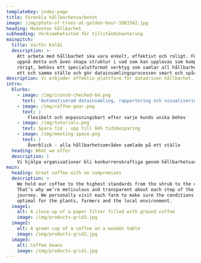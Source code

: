 ```yaml
---
templateKey: index-page
title: Förenkla hållbarhetsarbetet
image: /img/photo-of-trees-at-golden-hour-1083342.jpg
heading: Medveten hållbarhet
subheading: Verksamhetsstöd för tillståndshantering
mainpitch:
  title: Varför Kaldi
  description: >-
    Att arbeta med hållbarhet ska vara enkelt, effektivt och roligt. För att
    uppnå detta och även skapa struktur i vad som kan upplevas som komplext och
    rörigt, behövs ett specialutformat verktyg som samlar all hållbarhetsdata på
    ett och samma ställe och gör datainsamlingsprocessen smart och spårbar.
description: Vi erbjuder effektiv plattform för datadriven hållbarhet.
intro:
  blurbs:
    - image: /img/icons8-checked-64.png
      text: 'Automatiserad datainsamling, rapportering och visualisering'
    - image: /img/coffee-gear.png
      text: |
        Flexibelt och anpassningsbart efter varje kunds unika behov
    - image: /img/tutorials.png
      text: Spara tid - upp till 84% tidsbesparing
    - image: /img/meeting-space.png
      text: |
        Överblick - alla hållbarhetsområden samlade på ett ställe
  heading: What we offer
  description: |
    Vi hjälpa organisationer bli konkurrenskraftiga genom hållbarhetsarbete.
main:
  heading: Great coffee with no compromises
  description: >
    We hold our coffee to the highest standards from the shrub to the cup.
    That’s why we’re meticulous and transparent about each step of the coffee’s
    journey. We personally visit each farm to make sure the conditions are
    optimal for the plants, farmers and the local environment.
  image1:
    alt: A close-up of a paper filter filled with ground coffee
    image: /img/products-grid3.jpg
  image2:
    alt: A green cup of a coffee on a wooden table
    image: /img/products-grid2.jpg
  image3:
    alt: Coffee beans
    image: /img/products-grid1.jpg
---
```


